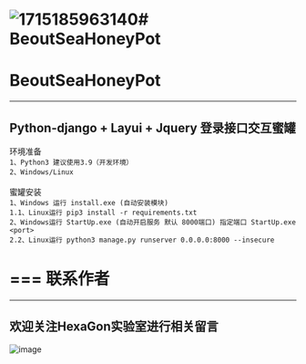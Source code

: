 ![1715185963140](https://github.com/beoutnaprun/BeoutSeaHoneyPot/assets/133112969/628f0a12-3bfc-40b5-9ffa-9990b6da9a41)# BeoutSeaHoneyPot
===
BeoutSeaHoneyPot
===
---
Python-django + Layui + Jquery 登录接口交互蜜罐
---

环境准备<br>
`1、Python3 建议使用3.9（开发环境）`<br>
`2、Windows/Linux`<br>
<br>
蜜罐安装<br>
`1、Windows 运行 install.exe (自动安装模块)`<br>
`1.1、Linux运行 pip3 install -r requirements.txt`<br>
`2、Windows运行 StartUp.exe (自动开启服务 默认 8000端口) 指定端口 StartUp.exe <port>`<br>
`2.2、Linux运行 python3 manage.py runserver 0.0.0.0:8000 --insecure`<br>

===
联系作者
===

---
欢迎关注HexaGon实验室进行相关留言
---
![image](https://github.com/beoutnaprun/BeoutSeaHoneyPot/assets/133112969/343a38d5-6f45-48f8-b3f6-f14afc7b91ba)
